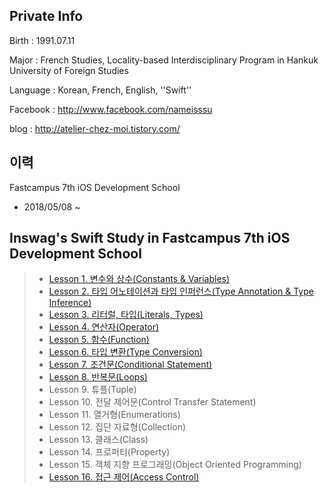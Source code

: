 ## Private Info
Birth : 1991.07.11

Major : French Studies, Locality-based Interdisciplinary Program in Hankuk University of Foreign Studies

Language : Korean, French, English, ''Swift''

Facebook : http://www.facebook.com/nameisssu

blog : http://atelier-chez-moi.tistory.com/

## 이력
Fastcampus 7th iOS Development School

* 2018/05/08 ~ 


## Inswag's Swift Study in Fastcampus 7th iOS Development School

> * [Lesson 1. 변수와 상수(Constants & Variables)](http://atelier-chez-moi.tistory.com/5?category=1001932)
> * [Lesson 2. 타입 어노테이션과 타입 인퍼런스(Type Annotation & Type Inference)](http://atelier-chez-moi.tistory.com/6?category=1001932)
> * [Lesson 3. 리터럴, 타입(Literals, Types)](http://atelier-chez-moi.tistory.com/8?category=1001932)
> * [Lesson 4. 연산자(Operator)](http://atelier-chez-moi.tistory.com/8?category=1001932)
> * [Lesson 5. 함수(Function)](http://atelier-chez-moi.tistory.com/8?category=1001932)
> * [Lesson 6. 타입 변환(Type Conversion)](http://atelier-chez-moi.tistory.com/8?category=1001932v)
> * [Lesson 7. 조건문(Conditional Statement)](http://atelier-chez-moi.tistory.com/15?category=1001932)
> * [Lesson 8. 반복문(Loops)](http://atelier-chez-moi.tistory.com/16?category=1001932)
> * Lesson 9. 튜플(Tuple)
> * Lesson 10. 전달 제어문(Control Transfer Statement)
> * Lesson 11. 열거형(Enumerations)
> * Lesson 12. 집단 자료형(Collection)
> * Lesson 13. 클래스(Class)
> * Lesson 14. 프로퍼티(Property)
> * Lesson 15. 객체 지향 프로그래밍(Object Oriented Programming)
> * [Lesson 16. 접근 제어(Access Control)](http://atelier-chez-moi.tistory.com/12?category=1001932)
